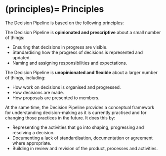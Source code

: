 (principles)=
Principles
==========

The Decision Pipeline is based on the following principles:

The Decision Pipeline is **opinionated and prescriptive** about a small number of things:

- Ensuring that decisions in progress are visible. 
- Standardising how the progress of decisions is represented and updated.
- Naming and assigning responsibilities and expectations.

The Decision Pipeline is **unopinionated and flexible** about a larger number of things, including:

- How work on decisions is organised and progressed.
- How decisions are made.
- How proposals are presented to members.

At the same time, the Decision Pipeline provides a conceptual framework for understanding decision-making as it is currently practised and for changing those practices in the future. It does this by:

- Representing the activities that go into shaping, progressing and resolving a decision.
- Documenting a lack of standardisation, documentation or agreement where appropriate.
- Building in review and revision of the product, processes and activities.